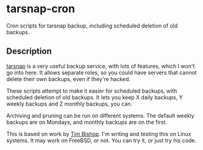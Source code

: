 tarsnap-cron
============

Cron scripts for tarsnap backup, including scheduled deletion of old backups.

Description
-----------

[tarsnap][tarsnap] is a very useful backup service, with lots of features, which I won't go into here. It allows separate roles, so you could have servers that cannot delete their own backups, even if they're hacked. 

These scripts attempt to make it easier for scheduled backups, with scheduled deletion of old backups. It lets you keep X daily backups, Y weekly backups and Z monthly backups, you can. 

Archiving and pruning can be run on different systems. The default weekly backups are on Mondays, and monthly backups are on the first. 

This is based on work by [Tim Bishop][bishop]. I'm writing and testing this on Linux systems. It may work on FreeBSD, or not. You can try it, or just try his code. 

[tarsnap]: http://www.tarsnap.com 
[bishop]: http://www.bishnet.net/tim/blog/2009/01/28/automating-tarsnap-backups/
